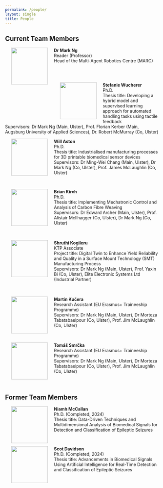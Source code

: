 ```yaml
---
permalink: /people/
layout: single
title: People 
---
```


## Current Team Members ##
<p><img align="left" width="120" src="/assets/Figures/MarkNg.jpg" hspace="20"><span><b>Dr Mark Ng </b><br /> 
  Reader (Professor) <br />
  Head of the Multi-Agent Robotics Centre (MARC) </span></p>  <br /><br />

<!--<p><img align="left" width="120" src="/assets/Figures/Pardis.jpg" hspace="20"><span><b>Dr Pardis Biglarbeigi </b><br />-->
<!--  Lecturer in Engineering and Data Analytics Scientist <br />-->
<!--  Bio: Pardis (<a href="mailto:p.biglarbeigi@ulster.ac.uk">p.biglarbeigi@ulster.ac.uk</a>) received the BSc and MSc in Civil Engineering and Environmental Engineering from Shahid Chamran University of Ahvaz, Iran and Politecnico di Milano, Italy in 2010 and 2014, respectively. Then she moved to UK to pursue the Ph.D. in water resource management and hydroinformatics, which she graduated from Ulster University in 2019. Her research interests are numerical modelling in engineering applications, statistical analysis and data processing, signals, wavelet analysis, image processing, machine learning, optimisation, and simulation processes. During the final six months of her Ph.D., she worked at the Nanotechnology and Integrated BioEngineering Centre (NIBEC) as a part time research associate, where she researched on signal processing. This changed her research focus from hydroinformatics and water resources modelling to a broader range of engineering modelling and data science.<br />-->
<!--  </span></p>  -->

<p><img align="left" width="120" src="/assets/Figures/Blank.png" hspace="20"><span><b>Stefanie Wucherer </b><br />
  Ph.D.  <br />
  Thesis title: Developing a hybrid model and supervised learning approach for automated handling tasks using tactile feedback <br />
  Supervisors: Dr Mark Ng (Main, Ulster), Prof. Florian Kerber (Main, Augsburg University of Applied Sciences), Dr. Robert McMurray (Co, Ulster) <br /> 
  </span></p>


<p><img align="left" width="120" src="/assets/Figures/Will.jpg" hspace="20"><span><b>Will Aston </b><br />
  Ph.D.  <br />
  Thesis title: Industrialised manufacturing processes for 3D printable biomedical sensor devices<br />
  Supervisors: Dr Ming-Wei Chang (Main, Ulster), Dr Mark Ng (Co, Ulster), Prof. James McLaughlin (Co, Ulster) <br /> 
</span></p><br />


<p><img align="left" width="120" src="/assets/Figures/Blank.png" hspace="20"><span><b>Brian Kirch </b><br />
  Ph.D.  <br />
  Thesis title: Implementing Mechatronic Control and Analysis of Carbon Fibre Weaving <br />
  Supervisors: Dr Edward Archer (Main, Ulster), Prof. Alistair McIlhagger (Co, Ulster), Dr Mark Ng (Co, Ulster)<br /><br /><br />
  </span></p>


<p><img align="left" width="120" src="/assets/Figures/Blank.png" hspace="20"><span><b>Shruthi Kogileru</b><br />
  KTP Associate <br />
  Project title: Digital Twin to Enhance Yield Reliability and Quality in a Surface Mount Technology (SMT) Manufacturing Process <br />
  Supervisors: Dr Mark Ng (Main, Ulster), Prof. Yaxin Bi (Co, Ulster), Elite Electronic Systems Ltd (Industrial Partner) <br /><br /><br />
  </span></p>


<p><img align="left" width="120" src="/assets/Figures/Blank.png" hspace="20"><span><b>Martin Kučera</b><br />
  Research Assistant (EU Erasmus+ Traineeship Programme) <br />
  Supervisors: Dr Mark Ng (Main, Ulster), Dr Morteza Tabatabaeipour (Co, Ulster), Prof. Jim McLaughlin (Co, Ulster) <br /><br /><br />
  </span></p>
  
  
<p><img align="left" width="120" src="/assets/Figures/Blank.png" hspace="20"><span><b>Tomáš Smrčka</b><br />
  Research Assistant (EU Erasmus+ Traineeship Programme) <br />
  Supervisors: Dr Mark Ng (Main, Ulster), Dr Morteza Tabatabaeipour (Co, Ulster), Prof. Jim McLaughlin (Co, Ulster) <br /><br /><br />
  </span></p>
  

## Former Team Members ##
<p><img align="left" width="120" src="/assets/Figures/Niamh.jpg" hspace="20"><span><b>Niamh McCallan </b><br />
  Ph.D. (Completed, 2024) <br />
  Thesis title: Data-Driven Techniques and Multidimensional Analysis of Biomedical Signals for Detection and Classification of Epileptic Seizures<br />
  </span></p> <br />  
  
<p><img align="left" width="120" src="/assets/Figures/Scot.jpg" hspace="20"><span><b>Scot Davidson </b><br />
  Ph.D. (Completed, 2024) <br />
  Thesis title: Advancements in Biomedical Signals Using Artificial Intelligence for Real-Time Detection and Classification of Epileptic Seizures<br />
  </span></p>  